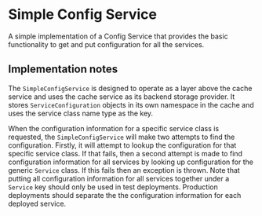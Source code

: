 # Simple Config Service

A simple implementation of a Config Service that provides the basic functionality 
to get and put configuration for all the services.

## Implementation notes

The `SimpleConfigService` is designed to operate as a layer above the cache service and uses the
cache service as its backend storage provider. It stores `ServiceConfiguration` objects in its
own namespace in the cache and uses the service class name type as the key.

When the configuration information for a specific service class is requested, the `SimpleConfigService`
will make two attempts to find the configuration. Firstly, it will attempt to lookup the configuration
for that specific service class. If that fails, then a second attempt is made to find configuration
information for all services by looking up configuration for the generic `Service` class. If this
fails then an exception is thrown. Note that putting all configuration information for all services
together under a `Service` key should only be used in test deployments. Production deployments
should separate the the configuration information for each deployed service. 